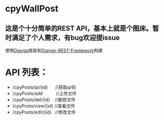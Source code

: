 # cpyWallPost
## 这是个十分简单的REST API，基本上就是个图床。暂时满足了个人需求，有bug欢迎提issue
使用[Django](https://www.djangoproject.com/)框架和[Django-REST-Framework](https://www.django-rest-framework.org/)构建

# API 列表：
- /cpyPosts/qr/{id} &nbsp;&nbsp;&nbsp;&nbsp;&nbsp;//获取qr码
- /cpyPosts/add &nbsp;&nbsp;&nbsp;&nbsp;&nbsp;&nbsp;&nbsp;&nbsp;&nbsp; //上传文件
- /cpyPosts/del/{id} &nbsp;&nbsp; //删除文件
- /cpyPosts/view/{id}  //查看文件
- /cpyPosts/edit/{id} &nbsp; //修改文件
